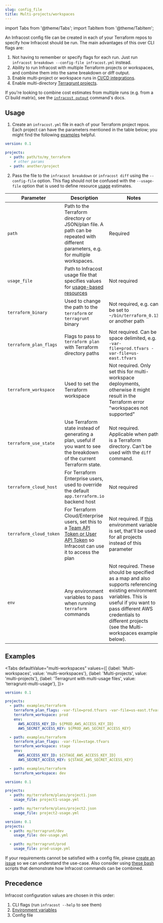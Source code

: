 ```yaml
---
slug: config_file
title: Multi-projects/workspaces
---
```


import Tabs from '@theme/Tabs';
import TabItem from '@theme/TabItem';

An Infracost config file can be created in each of your Terraform repos to specify how Infracost should be run. The main advantages of this over CLI flags are:
1. Not having to remember or specify flags for each run. Just run `infracost breakdown --config-file infracost.yml` instead.
2. Ability to run Infracost with multiple Terraform projects or workspaces, and combine them into the same breakdown or diff output.
3. Enable multi-project or workspace runs in [CI/CD integrations](/docs/integrations/cicd).
4. Enable multi-directory [Terragrunt projects](/docs/iac_tools/terragrunt).

If you're looking to combine cost estimates from multiple runs (e.g. from a CI build matrix), see the [`infracost output`](/docs/features/cli_commands/#combined-output-formats) command's docs.

## Usage

1. Create an `infracost.yml` file in each of your Terraform project repos. Each project can have the parameters mentioned in the table below; you might find the following [examples](#examples) helpful.
  ```yml
  version: 0.1

  projects:
    - path: path/to/my_terraform
      # other params
    - path: another/project
  ```
2. Pass the file to the `infracost breakdown` or `infracost diff` using the `--config-file` option. This flag should not be confused with the `--usage-file` option that is used to define resource [usage](/docs/usage_based_resources) estimates.

| Parameter             | Description      | Notes |
| ---                   | ---              | ---   |
| `path`                  | Path to the Terraform directory or JSON/plan file. A path can be repeated with different parameters, e.g. for multiple workspaces. | Required |
| `usage_file`          | Path to Infracost usage file that specifies values for [usage-based resources](/docs/usage_based_resources) | Not required |
| `terraform_binary`      | Used to change the path to the `terraform` or `terragrunt` binary | Not required, e.g. can be set to `~/bin/terraform_0.13` or another path |
| `terraform_plan_flags`  | Flags to pass to `terraform plan` with Terraform directory paths | Not required. Can be space delimited, e.g. `-var-file=prod.tfvars -var-file=us-east.tfvars` |
| `terraform_workspace`   | Used to set the Terraform workspace | Not required. Only set this for multi-workspace deployments, otherwise it might result in the Terraform error "workspaces not supported" |
| `terraform_use_state`   | Use Terraform state instead of generating a plan, useful if you want to see the breakdown of the current Terraform state. | Not required. Applicable when path is a Terraform directory. Can't be used with the `diff` command. |
| `terraform_cloud_host`  | For Terraform Enterprise users, used to override the default `app.terraform.io` backend host | Not required |
| `terraform_cloud_token` | For Terraform Cloud/Enterprise users, set this to a [Team API Token or User API Token](https://www.terraform.io/docs/cloud/users-teams-organizations/api-tokens.html) so Infracost can use it to access the plan | Not required. If [this](/docs/integrations/environment_variables#infracost_terraform_cloud_token) environment variable is set, that'll be used for all projects instead of this parameter |
| `env`                  | Any environment variables to pass when running `terraform` commands | Not required. These should be specified as a map and also supports referencing existing environment variables. This is useful if you want to pass different AWS credentials to different projects (see the Multi-workspaces example below). |

## Examples

<Tabs
  defaultValue="multi-workspaces"
  values={[
    {label: 'Multi-workspaces', value: 'multi-workspaces'},
    {label: 'Multi-projects', value: 'multi-projects'},
    {label: 'Terragrunt with multi-usage files', value: 'terragrunt-multi-usage'},
  ]}>
  <TabItem value="multi-workspaces">

  ```yml
  version: 0.1

  projects:
    - path: examples/terraform
      terraform_plan_flags: -var-file=prod.tfvars -var-file=us-east.tfvars 
      terraform_workspace: prod
      env:
        AWS_ACCESS_KEY_ID: ${PROD_AWS_ACCESS_KEY_ID}
        AWS_SECRET_ACCESS_KEY: ${PROD_AWS_SECRET_ACCESS_KEY}

    - path: examples/terraform
      terraform_plan_flags: -var-file=stage.tfvars
      terraform_workspace: stage
      env:
        AWS_ACCESS_KEY_ID: ${STAGE_AWS_ACCESS_KEY_ID}
        AWS_SECRET_ACCESS_KEY: ${STAGE_AWS_SECRET_ACCESS_KEY}

    - path: examples/terraform
      terraform_workspace: dev
  ```
  </TabItem>
  <TabItem value="multi-projects">

  ```yml
  version: 0.1

  projects:
    - path: my/terraform/plans/project1.json
      usage_file: project1-usage.yml

    - path: my/terraform/plans/project2.json
      usage_file: project2-usage.yml
  ```
  </TabItem>
  <TabItem value="terragrunt-multi-usage">

  ```yml
  version: 0.1
  projects:
    - path: my/terragrunt/dev
      usage_file: dev-usage.yml

    - path: my/terragrunt/prod
      usage_file: prod-usage.yml
  ```
  </TabItem>
</Tabs>

If your requirements cannot be satisfied with a config file, please [create an issue](https://github.com/infracost/infracost/issues/new/choose) so we can understand the use-case. Also consider using [these bash](/docs/features/config_file/#bulk-run) scripts that demonstrate how Infracost commands can be combined.

## Precedence

Infracost configuration values are chosen in this order:
1. CLI flags (run `infracost --help` to see them)
2. [Environment variables](/docs/integrations/environment_variables)
3. Config file
